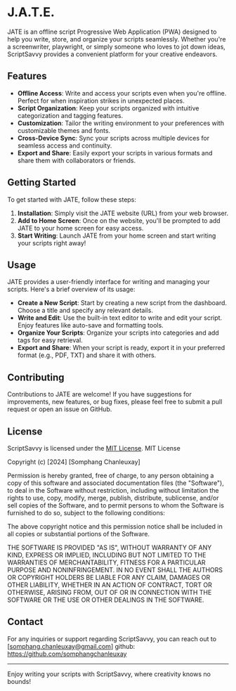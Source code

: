 # J.A.T.E.

JATE is an offline script Progressive Web Application (PWA) designed to help you write, store, and organize your scripts seamlessly. Whether you're a screenwriter, playwright, or simply someone who loves to jot down ideas, ScriptSavvy provides a convenient platform for your creative endeavors.

## Features

- **Offline Access**: Write and access your scripts even when you're offline. Perfect for when inspiration strikes in unexpected places.
- **Script Organization**: Keep your scripts organized with intuitive categorization and tagging features.
- **Customization**: Tailor the writing environment to your preferences with customizable themes and fonts.
- **Cross-Device Sync**: Sync your scripts across multiple devices for seamless access and continuity.
- **Export and Share**: Easily export your scripts in various formats and share them with collaborators or friends.

## Getting Started

To get started with JATE, follow these steps:

1. **Installation**: Simply visit the JATE website (URL) from your web browser.
2. **Add to Home Screen**: Once on the website, you'll be prompted to add JATE to your home screen for easy access.
3. **Start Writing**: Launch JATE from your home screen and start writing your scripts right away!

## Usage

JATE provides a user-friendly interface for writing and managing your scripts. Here's a brief overview of its usage:

- **Create a New Script**: Start by creating a new script from the dashboard. Choose a title and specify any relevant details.
- **Write and Edit**: Use the built-in text editor to write and edit your script. Enjoy features like auto-save and formatting tools.
- **Organize Your Scripts**: Organize your scripts into categories and add tags for easy retrieval.
- **Export and Share**: When your script is ready, export it in your preferred format (e.g., PDF, TXT) and share it with others.

## Contributing

Contributions to JATE are welcome! If you have suggestions for improvements, new features, or bug fixes, please feel free to submit a pull request or open an issue on GitHub.

## License

ScriptSavvy is licensed under the [MIT License](LICENSE).
MIT License

Copyright (c) [2024] [Somphang Chanleuxay]

Permission is hereby granted, free of charge, to any person obtaining a copy
of this software and associated documentation files (the "Software"), to deal
in the Software without restriction, including without limitation the rights
to use, copy, modify, merge, publish, distribute, sublicense, and/or sell
copies of the Software, and to permit persons to whom the Software is
furnished to do so, subject to the following conditions:

The above copyright notice and this permission notice shall be included in all
copies or substantial portions of the Software.

THE SOFTWARE IS PROVIDED "AS IS", WITHOUT WARRANTY OF ANY KIND, EXPRESS OR
IMPLIED, INCLUDING BUT NOT LIMITED TO THE WARRANTIES OF MERCHANTABILITY,
FITNESS FOR A PARTICULAR PURPOSE AND NONINFRINGEMENT. IN NO EVENT SHALL THE
AUTHORS OR COPYRIGHT HOLDERS BE LIABLE FOR ANY CLAIM, DAMAGES OR OTHER
LIABILITY, WHETHER IN AN ACTION OF CONTRACT, TORT OR OTHERWISE, ARISING FROM,
OUT OF OR IN CONNECTION WITH THE SOFTWARE OR THE USE OR OTHER DEALINGS IN THE
SOFTWARE.

## Contact

For any inquiries or support regarding ScriptSavvy, you can reach out to [somphang.chanleuxay@gmail.com] 
github: https://github.com/somphangchanleuxay

---

Enjoy writing your scripts with ScriptSavvy, where creativity knows no bounds!
